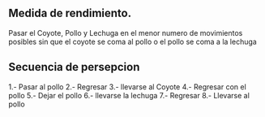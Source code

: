 ## Medida de rendimiento.
Pasar el Coyote, Pollo y Lechuga en el menor numero de movimientos posibles sin que el coyote se coma al pollo o el pollo se coma a la lechuga

## Secuencia de persepcion
1.- Pasar al pollo
2.- Regresar
3.- llevarse al Coyote
4.- Regresar con el pollo
5.- Dejar el pollo
6.- llevarse la lechuga
7.- Regresar
8.- Llevarse al pollo
